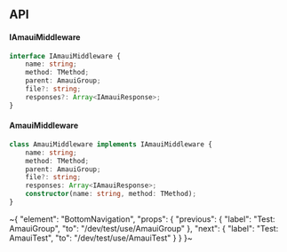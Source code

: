 

## API

#### IAmauiMiddleware

```ts
interface IAmauiMiddleware {
    name: string;
    method: TMethod;
    parent: AmauiGroup;
    file?: string;
    responses?: Array<IAmauiResponse>;
}
```

#### AmauiMiddleware

```ts
class AmauiMiddleware implements IAmauiMiddleware {
    name: string;
    method: TMethod;
    parent: AmauiGroup;
    file?: string;
    responses: Array<IAmauiResponse>;
    constructor(name: string, method: TMethod);
}
```

~{
  "element": "BottomNavigation",
  "props": {
    "previous": {
      "label": "Test: AmauiGroup",
      "to": "/dev/test/use/AmauiGroup"
    },
    "next": {
      "label": "Test: AmauiTest",
      "to": "/dev/test/use/AmauiTest"
    }
  }
}~
